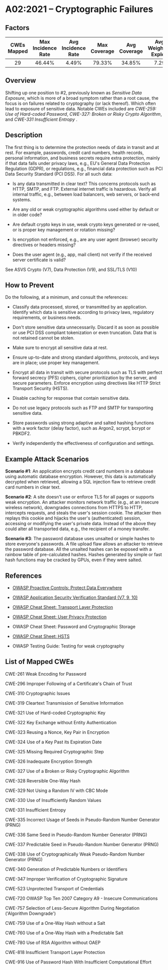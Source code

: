 # A02:2021 – Cryptographic Failures

## Factors

| CWEs Mapped | Max Incidence Rate | Avg Incidence Rate | Max Coverage | Avg Coverage | Avg Weighted Exploit | Avg Weighted Impact | Total Occurrences | Total CVEs |
|:-------------:|:--------------------:|:--------------------:|:--------------:|:--------------:|:----------------------:|:---------------------:|:-------------------:|:------------:|
| 29          | 46.44%             | 4.49%              | 79.33%       | 34.85%       | 7.29                 | 6.81                | 233,788           | 3,075      |

## Overview

Shifting up one position to #2, previously known as *Sensitive Data
Exposure*, which is more of a broad symptom rather than a root cause,
the focus is on failures related to cryptography (or lack thereof).
Which often lead to exposure of sensitive data. Notable CWEs included
are *CWE-259: Use of Hard-coded Password*, *CWE-327: Broken or Risky
Crypto Algorithm*, and *CWE-331 Insufficient Entropy* .

## Description 

The first thing is to determine the protection needs of data in transit
and at rest. For example, passwords, credit card numbers, health
records, personal information, and business secrets require extra
protection, mainly if that data falls under privacy laws, e.g., EU's
General Data Protection Regulation (GDPR), or regulations, e.g.,
financial data protection such as PCI Data Security Standard (PCI DSS).
For all such data:

-   Is any data transmitted in clear text? This concerns protocols such
    as HTTP, SMTP, and FTP. External internet traffic is hazardous.
    Verify all internal traffic, e.g., between load balancers, web
    servers, or back-end systems.

-   Are any old or weak cryptographic algorithms used either by default
    or in older code?

-   Are default crypto keys in use, weak crypto keys generated or
    re-used, or is proper key management or rotation missing?

-   Is encryption not enforced, e.g., are any user agent (browser)
    security directives or headers missing?

-   Does the user agent (e.g., app, mail client) not verify if the
    received server certificate is valid?

See ASVS Crypto (V7), Data Protection (V9), and SSL/TLS (V10)

## How to Prevent

Do the following, at a minimum, and consult the references:

-   Classify data processed, stored, or transmitted by an application.
    Identify which data is sensitive according to privacy laws,
    regulatory requirements, or business needs.

-   Don't store sensitive data unnecessarily. Discard it as soon as
    possible or use PCI DSS compliant tokenization or even truncation.
    Data that is not retained cannot be stolen.

-   Make sure to encrypt all sensitive data at rest.

-   Ensure up-to-date and strong standard algorithms, protocols, and
    keys are in place; use proper key management.

-   Encrypt all data in transit with secure protocols such as TLS with
    perfect forward secrecy (PFS) ciphers, cipher prioritization by the
    server, and secure parameters. Enforce encryption using directives
    like HTTP Strict Transport Security (HSTS).

-   Disable caching for response that contain sensitive data.

-   Do not use legacy protocols such as FTP and SMTP for transporting
    sensitive data.

-   Store passwords using strong adaptive and salted hashing functions
    with a work factor (delay factor), such as Argon2, scrypt, bcrypt or
    PBKDF2.

-   Verify independently the effectiveness of configuration and
    settings.

## Example Attack Scenarios

**Scenario #1**: An application encrypts credit card numbers in a
database using automatic database encryption. However, this data is
automatically decrypted when retrieved, allowing a SQL injection flaw to
retrieve credit card numbers in clear text.

**Scenario #2**: A site doesn't use or enforce TLS for all pages or
supports weak encryption. An attacker monitors network traffic (e.g., at
an insecure wireless network), downgrades connections from HTTPS to
HTTP, intercepts requests, and steals the user's session cookie. The
attacker then replays this cookie and hijacks the user's (authenticated)
session, accessing or modifying the user's private data. Instead of the
above they could alter all transported data, e.g., the recipient of a
money transfer.

**Scenario #3**: The password database uses unsalted or simple hashes to
store everyone's passwords. A file upload flaw allows an attacker to
retrieve the password database. All the unsalted hashes can be exposed
with a rainbow table of pre-calculated hashes. Hashes generated by
simple or fast hash functions may be cracked by GPUs, even if they were
salted.

## References

-   [OWASP Proactive Controls: Protect Data
    Everywhere](https://owasp.org/www-project-proactive-controls/v3/en/c8-protect-data-everywhere)

-   [OWASP Application Security Verification Standard (V7,
    9, 10)](https://owasp.org/www-project-application-security-verification-standard)

-   [OWASP Cheat Sheet: Transport Layer
    Protection](https://cheatsheetseries.owasp.org/cheatsheets/Transport_Layer_Protection_Cheat_Sheet.html)

-   [OWASP Cheat Sheet: User Privacy
    Protection](https://cheatsheetseries.owasp.org/cheatsheets/User_Privacy_Protection_Cheat_Sheet.html)

-   OWASP Cheat Sheet: Password and Cryptographic Storage

-   [OWASP Cheat Sheet:
    HSTS](https://cheatsheetseries.owasp.org/cheatsheets/HTTP_Strict_Transport_Security_Cheat_Sheet.html)

-   OWASP Testing Guide: Testing for weak cryptography


## List of Mapped CWEs

CWE-261 Weak Encoding for Password

CWE-296 Improper Following of a Certificate's Chain of Trust

CWE-310 Cryptographic Issues

CWE-319 Cleartext Transmission of Sensitive Information

CWE-321 Use of Hard-coded Cryptographic Key

CWE-322 Key Exchange without Entity Authentication

CWE-323 Reusing a Nonce, Key Pair in Encryption

CWE-324 Use of a Key Past its Expiration Date

CWE-325 Missing Required Cryptographic Step

CWE-326 Inadequate Encryption Strength

CWE-327 Use of a Broken or Risky Cryptographic Algorithm

CWE-328 Reversible One-Way Hash

CWE-329 Not Using a Random IV with CBC Mode

CWE-330 Use of Insufficiently Random Values

CWE-331 Insufficient Entropy

CWE-335 Incorrect Usage of Seeds in Pseudo-Random Number Generator
(PRNG)

CWE-336 Same Seed in Pseudo-Random Number Generator (PRNG)

CWE-337 Predictable Seed in Pseudo-Random Number Generator (PRNG)

CWE-338 Use of Cryptographically Weak Pseudo-Random Number Generator
(PRNG)

CWE-340 Generation of Predictable Numbers or Identifiers

CWE-347 Improper Verification of Cryptographic Signature

CWE-523 Unprotected Transport of Credentials

CWE-720 OWASP Top Ten 2007 Category A9 - Insecure Communications

CWE-757 Selection of Less-Secure Algorithm During Negotiation
('Algorithm Downgrade')

CWE-759 Use of a One-Way Hash without a Salt

CWE-760 Use of a One-Way Hash with a Predictable Salt

CWE-780 Use of RSA Algorithm without OAEP

CWE-818 Insufficient Transport Layer Protection

CWE-916 Use of Password Hash With Insufficient Computational Effort
